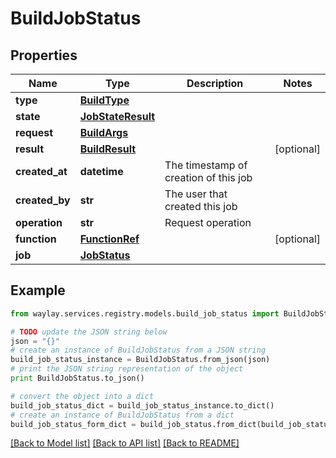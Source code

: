 # BuildJobStatus


## Properties

Name | Type | Description | Notes
------------ | ------------- | ------------- | -------------
**type** | [**BuildType**](BuildType.md) |  | 
**state** | [**JobStateResult**](JobStateResult.md) |  | 
**request** | [**BuildArgs**](BuildArgs.md) |  | 
**result** | [**BuildResult**](BuildResult.md) |  | [optional] 
**created_at** | **datetime** | The timestamp of creation of this job | 
**created_by** | **str** | The user that created this job | 
**operation** | **str** | Request operation | 
**function** | [**FunctionRef**](FunctionRef.md) |  | [optional] 
**job** | [**JobStatus**](JobStatus.md) |  | 

## Example

```python
from waylay.services.registry.models.build_job_status import BuildJobStatus

# TODO update the JSON string below
json = "{}"
# create an instance of BuildJobStatus from a JSON string
build_job_status_instance = BuildJobStatus.from_json(json)
# print the JSON string representation of the object
print BuildJobStatus.to_json()

# convert the object into a dict
build_job_status_dict = build_job_status_instance.to_dict()
# create an instance of BuildJobStatus from a dict
build_job_status_form_dict = build_job_status.from_dict(build_job_status_dict)
```
[[Back to Model list]](../README.md#documentation-for-models) [[Back to API list]](../README.md#documentation-for-api-endpoints) [[Back to README]](../README.md)


